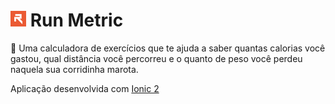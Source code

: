 # <img src="https://github.com/jorgehclinhares/run-metric/blob/master/resources/icon.png" width="25"> Run Metric
:running: Uma calculadora de exercícios que te ajuda a saber quantas calorias você gastou, qual distância você percorreu e o quanto de peso você perdeu naquela sua corridinha marota. 

Aplicação desenvolvida com [Ionic 2](https://ionicframework.com/)
